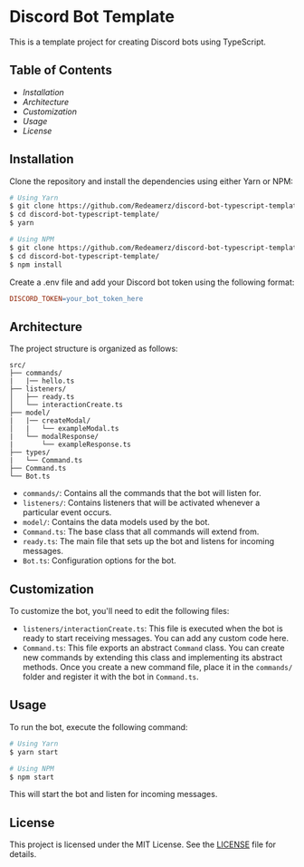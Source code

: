 # Discord Bot Template

This is a template project for creating Discord bots using TypeScript.

## Table of Contents

* _Installation_
* _Architecture_
* _Customization_
* _Usage_
* _License_

## Installation

Clone the repository and install the dependencies using either Yarn or NPM:

```sh
# Using Yarn
$ git clone https://github.com/Redeamerz/discord-bot-typescript-template.git
$ cd discord-bot-typescript-template/
$ yarn

# Using NPM
$ git clone https://github.com/Redeamerz/discord-bot-typescript-template.git
$ cd discord-bot-typescript-template/
$ npm install
```

Create a .env file and add your Discord bot token using the following format:

```makefile
DISCORD_TOKEN=your_bot_token_here
```

## Architecture

The project structure is organized as follows:

```arduino
src/
├── commands/
|   |── hello.ts
├── listeners/
│   ├── ready.ts
│   └── interactionCreate.ts
├── model/
|   |── createModal/
│   |   └── exampleModal.ts
|   └── modalResponse/
|       └── exampleResponse.ts
├── types/
|   └── Command.ts
├── Command.ts
└── Bot.ts
```

* `commands/`: Contains all the commands that the bot will listen for.
* `listeners/`: Contains listeners that will be activated whenever a particular event occurs.
* `model/`: Contains the data models used by the bot.
* `Command.ts`: The base class that all commands will extend from.
* `ready.ts`: The main file that sets up the bot and listens for incoming messages.
* `Bot.ts`: Configuration options for the bot.

## Customization

To customize the bot, you'll need to edit the following files:

* `listeners/interactionCreate.ts`: This file is executed when the bot is ready to start receiving messages. You can add any custom code here.
* `Command.ts`: This file exports an abstract `Command` class. You can create new commands by extending this class and implementing its abstract methods. Once you create a new command file, place it in the `commands/` folder and register it with the bot in `Command.ts`.

## Usage

To run the bot, execute the following command:

```sh
# Using Yarn
$ yarn start

# Using NPM
$ npm start
```

This will start the bot and listen for incoming messages.

## License

This project is licensed under the MIT License. See the [LICENSE](https://github.com/Redeamerz/discord-bot-typescript-template/blob/main/LICENSE) file for details.
